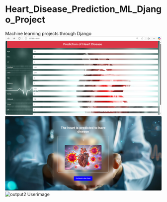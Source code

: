 # Heart_Disease_Prediction_ML_Django_Project
Machine learning projects through Django
![Input Userimage](https://github.com/ZeshanFareed/Heart_Disease_Prediction_ML_Django_Project/blob/69e4083e52e2d72ee54264863066e8768c8a3607/input.png)
![Output1 Userimage](https://github.com/ZeshanFareed/Heart_Disease_Prediction_ML_Django_Project/blob/16ceacc5fb944a6a73b526e307e7345e8ca17747/output1.png)
![output2 Userimage](https://github.com/ZeshanFareed/Heart_Disease_Prediction_ML_Django_Project/output2.png)



